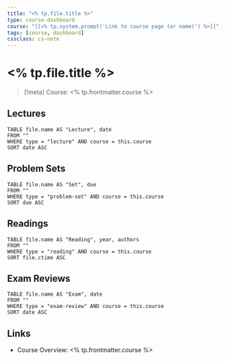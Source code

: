 ```yaml
---
title: "<% tp.file.title %>"
type: course-dashboard
course: "[[<% tp.system.prompt('Link to course page (or name)') %>]]"
tags: [course, dashboard]
cssclass: cs-note
---
```


# <% tp.file.title %>

> [!meta]
> Course: <% tp.frontmatter.course %>

## Lectures
```dataview
TABLE file.name AS "Lecture", date
FROM ""
WHERE type = "lecture" AND course = this.course
SORT date ASC
```

## Problem Sets
```dataview
TABLE file.name AS "Set", due
FROM ""
WHERE type = "problem-set" AND course = this.course
SORT due ASC
```

## Readings
```dataview
TABLE file.name AS "Reading", year, authors
FROM ""
WHERE type = "reading" AND course = this.course
SORT file.ctime ASC
```

## Exam Reviews
```dataview
TABLE file.name AS "Exam", date
FROM ""
WHERE type = "exam-review" AND course = this.course
SORT date ASC
```

## Links
- Course Overview: <% tp.frontmatter.course %>

